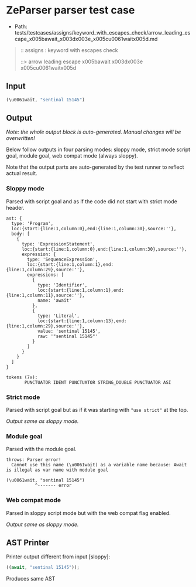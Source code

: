 # ZeParser parser test case

- Path: tests/testcases/assigns/keyword_with_escapes_check/arrow_leading_escape_x005bawait_x003dx003e_x005cu0061waitx005d.md

> :: assigns : keyword with escapes check
>
> ::> arrow leading escape x005bawait x003dx003e x005cu0061waitx005d

## Input

`````js
(\u0061wait, "sentinal 15145")
`````

## Output

_Note: the whole output block is auto-generated. Manual changes will be overwritten!_

Below follow outputs in four parsing modes: sloppy mode, strict mode script goal, module goal, web compat mode (always sloppy).

Note that the output parts are auto-generated by the test runner to reflect actual result.

### Sloppy mode

Parsed with script goal and as if the code did not start with strict mode header.

`````
ast: {
  type: 'Program',
  loc:{start:{line:1,column:0},end:{line:1,column:30},source:''},
  body: [
    {
      type: 'ExpressionStatement',
      loc:{start:{line:1,column:0},end:{line:1,column:30},source:''},
      expression: {
        type: 'SequenceExpression',
        loc:{start:{line:1,column:1},end:{line:1,column:29},source:''},
        expressions: [
          {
            type: 'Identifier',
            loc:{start:{line:1,column:1},end:{line:1,column:11},source:''},
            name: 'await'
          },
          {
            type: 'Literal',
            loc:{start:{line:1,column:13},end:{line:1,column:29},source:''},
            value: 'sentinal 15145',
            raw: '"sentinal 15145"'
          }
        ]
      }
    }
  ]
}

tokens (7x):
       PUNCTUATOR IDENT PUNCTUATOR STRING_DOUBLE PUNCTUATOR ASI
`````

### Strict mode

Parsed with script goal but as if it was starting with `"use strict"` at the top.

_Output same as sloppy mode._

### Module goal

Parsed with the module goal.

`````
throws: Parser error!
  Cannot use this name (\u0061wait) as a variable name because: Await is illegal as var name with module goal

(\u0061wait, "sentinal 15145")
           ^------- error
`````


### Web compat mode

Parsed in sloppy script mode but with the web compat flag enabled.

_Output same as sloppy mode._

## AST Printer

Printer output different from input [sloppy]:

````js
((await, "sentinal 15145"));
````

Produces same AST
